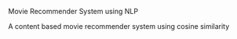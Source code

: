  Movie Recommender System using NLP
 
A content based movie recommender system using cosine similarity 
